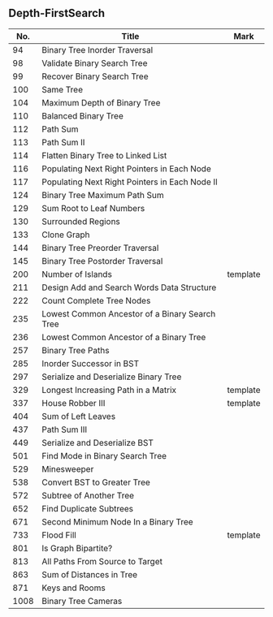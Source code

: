 ## Depth-FirstSearch
| No.  | Title                                                       | Mark |
|------|-------------------------------------------------------------|------|
| 94   | Binary Tree Inorder Traversal                  |          |
| 98   | Validate Binary Search Tree                    |          |
| 99   | Recover Binary Search Tree                     |          |
| 100  | Same Tree                                      |          |
| 104  | Maximum Depth of Binary Tree                   |          |
| 110  | Balanced Binary Tree                           |          |
| 112  | Path Sum                                       |          |
| 113  | Path Sum II                                    |          |
| 114  | Flatten Binary Tree to Linked List             |          |
| 116  | Populating Next Right Pointers in Each Node    |          |
| 117  | Populating Next Right Pointers in Each Node II |          |
| 124  | Binary Tree Maximum Path Sum                   |          |
| 129  | Sum Root to Leaf Numbers                       |          |
| 130  | Surrounded Regions                             |          |
| 133  | Clone Graph                                    |          |
| 144  | Binary Tree Preorder Traversal                 |          |
| 145  | Binary Tree Postorder Traversal                |          |
| 200  | Number of Islands                              | template |
| 211  | Design Add and Search Words Data Structure     |          |
| 222  | Count Complete Tree Nodes                      |          |
| 235  | Lowest Common Ancestor of a Binary Search Tree |          |
| 236  | Lowest Common Ancestor of a Binary Tree        |          |
| 257  | Binary Tree Paths                              |          |
| 285  | Inorder Successor in BST                       |          |
| 297  | Serialize and Deserialize Binary Tree          |          |
| 329  | Longest Increasing Path in a Matrix            | template |
| 337  | House Robber III                               | template |
| 404  | Sum of Left Leaves                             |          |
| 437  | Path Sum III                                   |          |
| 449  | Serialize and Deserialize BST                  |          |
| 501  | Find Mode in Binary Search Tree                |          |
| 529  | Minesweeper                                    |          |
| 538  | Convert BST to Greater Tree                    |          |
| 572  | Subtree of Another Tree                        |          |
| 652  | Find Duplicate Subtrees                        |          |
| 671  | Second Minimum Node In a Binary Tree           |          |
| 733  | Flood Fill                                     | template |
| 801  | Is Graph Bipartite?                            |          |
| 813  | All Paths From Source to Target                |          |
| 863  | Sum of Distances in Tree                       |          |
| 871  | Keys and Rooms                                 |          |
| 1008 | Binary Tree Cameras                            |          |
